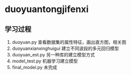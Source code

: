 # duoyuantongjifenxi
## 学习过程
1. duoyuan.py 查看数据集的属性特征，画出直方图，相关图
2. duoyuanxianxinghuigui 建立不同波段的多元回归模型
3. duoyuan_est.py 另一种库的建立模型方式
4. model_test.py 机器学习建立模型
5. final_model.py 未完成
